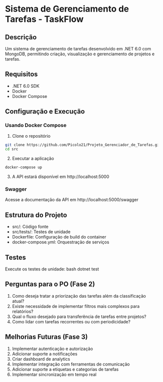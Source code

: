 # Sistema de Gerenciamento de Tarefas - TaskFlow

## Descrição
Um sistema de gerenciamento de tarefas desenvolvido em .NET 6.0 com MongoDB, permitindo criação, visualização e gerenciamento de projetos e tarefas.

## Requisitos
- .NET 6.0 SDK
- Docker
- Docker Compose

## Configuração e Execução

### Usando Docker Compose

1. Clone o repositório
```bash
git clone https://github.com/Picolo21/Projeto_Gerenciador_de_Tarefas.git
cd src
```

2. Executar a aplicação
```bash
docker-compose up
```

3. A API estará disponível em http://localhost:5000

### Swagger
Acesse a documentação da API em http://localhost:5000/swagger

## Estrutura do Projeto
- src/: Código fonte
- src/tests/: Testes de unidade
- Dockerfile: Configuração de build do container
- docker-compose.yml: Orquestração de serviços

## Testes
Execute os testes de unidade:
bash
dotnet test


## Perguntas para o PO (Fase 2)
1. Como deseja tratar a priorização das tarefas além da classificação atual?
2. Existe necessidade de implementar filtros mais complexos para relatórios?
3. Qual o fluxo desejado para transferência de tarefas entre projetos?
4. Como lidar com tarefas recorrentes ou com periodicidade?

## Melhorias Futuras (Fase 3)
1. Implementar autenticação e autorização
2. Adicionar suporte a notificações
3. Criar dashboard de analytics
4. Implementar integração com ferramentas de comunicação
5. Adicionar suporte a etiquetas e categorias de tarefas
6. Implementar sincronização em tempo real